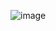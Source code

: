 ![image](https://user-images.githubusercontent.com/58292250/222785620-708b079c-ce6d-44c0-9217-c0050698b858.png)
